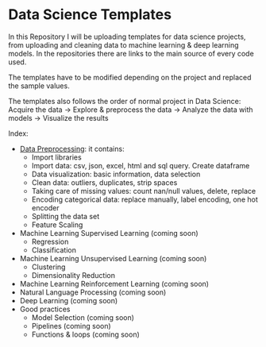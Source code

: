 # Data Science Templates

In this Repository I will be uploading templates for data science projects, from uploading and cleaning data to machine learning & deep learning models. In the repositories there are links to the main source of every code used. 

The templates have to be modified depending on the project and replaced the sample values. 

The templates also follows the order of  normal project in Data Science: Acquire the data -> Explore & preprocess the data -> Analyze the data with models -> Visualize the results

Index:
* [Data Preprocessing](https://github.com/rubenyanes/DataScienceTemplates/blob/main/Data_Preprocessing_Template.ipynb): it contains:
  * Import libraries
  * Import data: csv, json, excel, html and sql query. Create dataframe 
  * Data visualization: basic information, data selection
  * Clean data: outliers, duplicates, strip spaces
  * Taking care of missing values: count nan/null values, delete, replace
  * Encoding categorical data: replace manually, label encoding, one hot encoder
  * Splitting the data set
  * Feature Scaling
* Machine Learning Supervised Learning (coming soon)
  * Regression
  * Classification
* Machine Learning Unsupervised Learning (coming soon)
  * Clustering
  * Dimensionality Reduction
* Machine Learning Reinforcement Learning (coming soon)
* Natural Language Processing (coming soon)
* Deep Learning (coming soon)
* Good practices
  * Model Selection (coming soon)
  * Pipelines (coming soon)
  * Functions & loops (coming soon)
